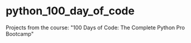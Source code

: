 # python_100_day_of_code
 Projects from the course: "100 Days of Code: The Complete Python Pro Bootcamp"
